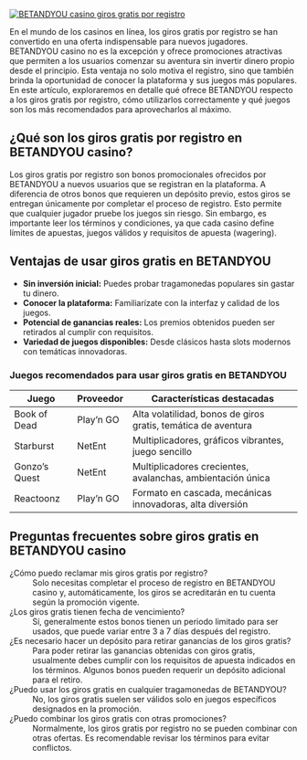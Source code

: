 [![BETANDYOU casino giros gratis por registro](https://123-caf.pages.dev/gitsignup.png)](https://vrmoo.ru/Bt82HjjY)

<p>En el mundo de los casinos en línea, los giros gratis por registro se han convertido en una oferta indispensable para nuevos jugadores. BETANDYOU casino no es la excepción y ofrece promociones atractivas que permiten a los usuarios comenzar su aventura sin invertir dinero propio desde el principio. Esta ventaja no solo motiva el registro, sino que también brinda la oportunidad de conocer la plataforma y sus juegos más populares. En este artículo, exploraremos en detalle qué ofrece BETANDYOU respecto a los giros gratis por registro, cómo utilizarlos correctamente y qué juegos son los más recomendados para aprovecharlos al máximo.</p>  <h2>¿Qué son los giros gratis por registro en BETANDYOU casino?</h2> <p>Los giros gratis por registro son bonos promocionales ofrecidos por BETANDYOU a nuevos usuarios que se registran en la plataforma. A diferencia de otros bonos que requieren un depósito previo, estos giros se entregan únicamente por completar el proceso de registro. Esto permite que cualquier jugador pruebe los juegos sin riesgo. Sin embargo, es importante leer los términos y condiciones, ya que cada casino define límites de apuestas, juegos válidos y requisitos de apuesta (wagering).</p>  <h2>Ventajas de usar giros gratis en BETANDYOU</h2> <ul>   <li><strong>Sin inversión inicial:</strong> Puedes probar tragamonedas populares sin gastar tu dinero.</li>   <li><strong>Conocer la plataforma:</strong> Familiarízate con la interfaz y calidad de los juegos.</li>   <li><strong>Potencial de ganancias reales:</strong> Los premios obtenidos pueden ser retirados al cumplir con requisitos.</li>   <li><strong>Variedad de juegos disponibles:</strong> Desde clásicos hasta slots modernos con temáticas innovadoras.</li> </ul>  <h3>Juegos recomendados para usar giros gratis en BETANDYOU</h3> <table>   <thead>     <tr>       <th>Juego</th>       <th>Proveedor</th>       <th>Características destacadas</th>     </tr>   </thead>   <tbody>     <tr>       <td>Book of Dead</td>       <td>Play’n GO</td>       <td>Alta volatilidad, bonos de giros gratis, temática de aventura</td>     </tr>     <tr>       <td>Starburst</td>       <td>NetEnt</td>       <td>Multiplicadores, gráficos vibrantes, juego sencillo</td>     </tr>     <tr>       <td>Gonzo’s Quest</td>       <td>NetEnt</td>       <td>Multiplicadores crecientes, avalanchas, ambientación única</td>     </tr>     <tr>       <td>Reactoonz</td>       <td>Play’n GO</td>       <td>Formato en cascada, mecánicas innovadoras, alta diversión</td>     </tr>   </tbody> </table>  <h2>Preguntas frecuentes sobre giros gratis en BETANDYOU casino</h2> <dl>   <dt>¿Cómo puedo reclamar mis giros gratis por registro?</dt>   <dd>Solo necesitas completar el proceso de registro en BETANDYOU casino y, automáticamente, los giros se acreditarán en tu cuenta según la promoción vigente.</dd>    <dt>¿Los giros gratis tienen fecha de vencimiento?</dt>   <dd>Sí, generalmente estos bonos tienen un periodo limitado para ser usados, que puede variar entre 3 a 7 días después del registro.</dd>    <dt>¿Es necesario hacer un depósito para retirar ganancias de los giros gratis?</dt>   <dd>Para poder retirar las ganancias obtenidas con giros gratis, usualmente debes cumplir con los requisitos de apuesta indicados en los términos. Algunos bonos pueden requerir un depósito adicional para el retiro.</dd>    <dt>¿Puedo usar los giros gratis en cualquier tragamonedas de BETANDYOU?</dt>   <dd>No, los giros gratis suelen ser válidos solo en juegos específicos designados en la promoción.</dd>    <dt>¿Puedo combinar los giros gratis con otras promociones?</dt>   <dd>Normalmente, los giros gratis por registro no se pueden combinar con otras ofertas. Es recomendable revisar los términos para evitar conflictos.</dd> </dl>